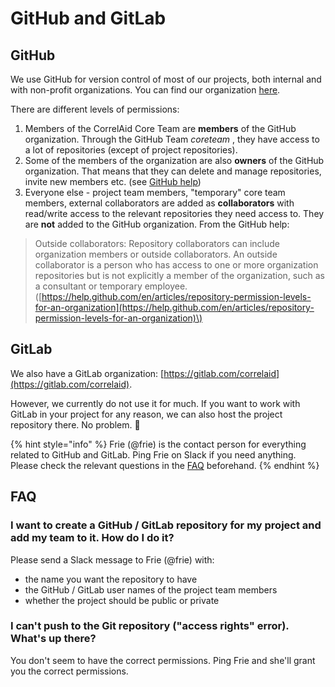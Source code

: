 # GitHub and GitLab

## GitHub

We use GitHub for version control of most of our projects, both internal and with non-profit organizations. You can find our organization [here](https://www.github.com/CorrelAid).

There are different levels of permissions:

1. Members of the CorrelAid Core Team are **members** of the GitHub organization. Through the GitHub Team _coreteam_ , they have access to a lot of repositories \(except of project repositories\). 
2. Some of the members of the organization are also **owners** of the GitHub organization. That means that they can delete and manage repositories, invite new members etc. \(see [GitHub help](https://help.github.com/en/articles/repository-permission-levels-for-an-organization)\)
3. Everyone else - project team members, "temporary" core team members, external collaborators are added as **collaborators** with read/write access to the relevant repositories they need access to. They are **not** added to the GitHub organization. From the GitHub help: 

> Outside collaborators: Repository collaborators can include organization members or outside collaborators. An outside collaborator is a person who has access to one or more organization repositories but is not explicitly a member of the organization, such as a consultant or temporary employee. \([https://help.github.com/en/articles/repository-permission-levels-for-an-organization](https://help.github.com/en/articles/repository-permission-levels-for-an-organization)\)

## GitLab

We also have a GitLab organization: [https://gitlab.com/correlaid](https://gitlab.com/correlaid). 

However, we currently do not use it for much. If you want to work with GitLab in your project for any reason, we can also host the project repository there. No problem. 🙂 

{% hint style="info" %}
Frie \(@frie\) is the contact person for everything related to GitHub and GitLab. Ping Frie on Slack if you need anything. Please check the relevant questions in the [FAQ](../faq.md) beforehand.
{% endhint %}

## FAQ

### I want to create a GitHub / GitLab repository for my project and add my team to it. How do I do it?

Please send a Slack message to Frie \(@frie\) with:

* the name you want the repository to have
* the GitHub / GitLab user names of the project team members
* whether the project should be public or private

### I can't push to the Git repository \("access rights" error\). What's up there?

You don't seem to have the correct permissions. Ping Frie and she'll grant you the correct permissions.

